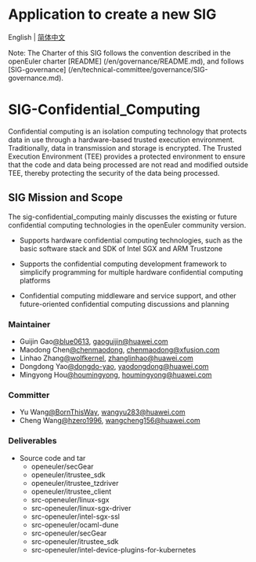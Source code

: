 # Application to create a new SIG
English | [简体中文](./sig-confidential-computing_cn.md)


Note: The Charter of this SIG follows the convention described in the openEuler charter [README] (/en/governance/README.md), and follows [SIG-governance] (/en/technical-committee/governance/SIG-governance.md).

# SIG-Confidential_Computing
Confidential computing is an isolation computing technology that protects data in use through a hardware-based trusted execution environment. Traditionally, data in transmission and storage is encrypted. The Trusted Execution Environment (TEE) provides a protected environment to ensure that the code and data being processed are not read and modified outside TEE, thereby protecting the security of the data being processed. 

## SIG Mission and Scope

The sig-confidential_computing mainly discusses the existing or future confidential computing technologies in the openEuler community version. 

- Supports hardware confidential computing technologies, such as the basic software stack and SDK of Intel SGX and ARM Trustzone 

- Supports the confidential computing development framework to simplicify programming for multiple hardware confidential computing platforms

- Confidential computing middleware and service support, and other future-oriented confidential computing discussions and planning 


### Maintainer

- Guijin Gao[@blue0613](https://gitee.com/blue0613), gaoguijin@huawei.com
- Maodong Chen[@chenmaodong](https://gitee.com/chenmaodong), chenmaodong@xfusion.com
- Linhao Zhang[@wolfkernel](https://gitee.com/wolfkernel), zhanglinhao@huawei.com
- Dongdong Yao[@dongdo-yao](https://gitee.com/dongdo-yao), yaodongdong@huawei.com
- Mingyong Hou[@houmingyong](https://gitee.com/houmingyong), houmingyong@huawei.com

### Committer

- Yu Wang[@BornThisWay](https://gitee.com/BornThisWay), wangyu283@huawei.com
- Cheng Wang[@hzero1996](https://gitee.com/hzero1996), wangcheng156@huawei.com

### Deliverables

- Source code and tar
  - openeuler/secGear
  - openeuler/itrustee_sdk
  - openeuler/itrustee_tzdriver
  - openeuler/itrustee_client
  - src-openeuler/linux-sgx
  - src-openeuler/linux-sgx-driver
  - src-openeuler/intel-sgx-ssl
  - src-openeuler/ocaml-dune
  - src-openeuler/secGear
  - src-openeuler/itrustee_sdk
  - src-openeuler/intel-device-plugins-for-kubernetes
